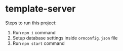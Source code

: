 # template-server

Steps to run this project:

1. Run `npm i` command
2. Setup database settings inside `ormconfig.json` file
3. Run `npm start` command